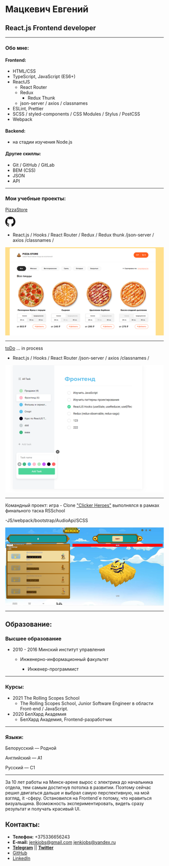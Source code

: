 # Мацкевич Евгений

## React.js Frontend developer
_________________

### Обо мне:

#### Frontend:
- HTML/CSS
- TypeScript, JavaScript (ES6+)
- ReactJS
    - React Router
    - Redux
        - Redux Thunk
    - json-server / axios / classnames
- ESLint, Prettier
- SCSS / styled-components / CSS Modules / Stylus / PostCSS
- Webpack 
#### Backend:
- на стадии изучения Node.js
#### Другие скиллы:
- Git / GitHub / GitLab
- BEM (CSS)
- JSON
- API
_________________

### Мои учебные проекты:

[PizzaStore](https://pizzas-store.herokuapp.com) 

[![Git](.\assets\GitHub-Mark-32px.png 'project on git')](https://github.com/JenkJS/pizza-store) 
- React.js / Hooks / React Router / Redux / Redux thunk /json-server / axios /classnames /

![scr](.\assets\pizzaStore.png)
_________________

[toDo](https://github.com/JenkJS/todo) ... in process

- React.js / Hooks / React Router /json-server / axios /classnames /

![scr](.\assets\todo.png)
_________________

Командный проект: игра - Clone ["Clicker Heroes"](https://doleur.github.io/rsclone/) выполнялся в рамках финального таска RSSchool

 -JS/webpack/bootstrap/AudioApi/SCSS

![cloneHeroes](.\assets\cloneHeroes.png 'Clicker Heroes')
_________________

## Образование:

### Высшее образование

- 2010 - 2016 Минский институт управления

    - Инженерно-информационный факультет 

        - Инженер-программист

_________________
### Курсы:
- 2021 The Rolling Scopes School
    - The Rolling Scopes School, Junior Software Engineer в области Front-end / JavaScript.
- 2020 БелХард Академия
    - БелХард Академия, Frontend-разработчик
_________________
### Языки:

Белорусский — Родной

Английский — A1

Русский — C1
_________________

За 10 лет работы на Минск-арене вырос с электрика до начальника отдела, тем самым достигнув потолка в развитии. Поэтому сейчас решил двигаться дальше и выбрал самую перспективную, на мой взгляд, it -сферу.
Остановился на Frontend`е потому, что нравиться визуальщина. Возможность экспериментировать, видеть сразу результат и получать красивый UI.

## Контакты:
- **Телефон:** +375336656243
- **E-mail:** <jenkjobs@gmail.com> <jenkjobs@yandex.ru> 
- **[Telegram](https://t.me/JenkDi)** || **[Twitter](https://twitter.com/Jenk_JS)** 
- [GitHub](https://github.com/JenkJS)
- [LinkedIn](https://www.linkedin.com/in/jenkjs/)
